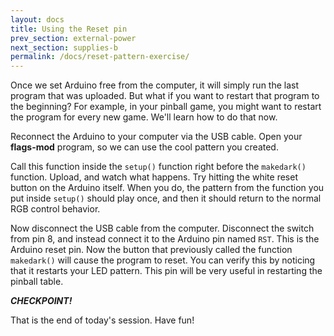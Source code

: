 ```yaml
---
layout: docs
title: Using the Reset pin
prev_section: external-power
next_section: supplies-b
permalink: /docs/reset-pattern-exercise/
---
```


Once we set Arduino free from the computer, it will simply run the last program that was uploaded. But what if you want to restart that program to the beginning? For example, in your pinball game, you might want to restart the program for every new game. We'll learn how to do that now.

Reconnect the Arduino to your computer via the USB cable. Open your **flags-mod** program, so we can use the cool pattern you created. 

Call this function inside the ```setup()``` function right before the ```makedark()``` function. Upload, and watch what happens. Try hitting the white reset button on the Arduino itself. When you do, the pattern from the function you put inside ```setup()``` should play once, and then it should return to the normal RGB control behavior.

Now disconnect the USB cable from the computer. Disconnect the switch
from pin 8, and instead connect it to the Arduino pin named ```RST```. This is the Arduino reset pin. Now the button that
previously called the function ```makedark()``` will cause the program to
reset. You can verify this by noticing that it restarts your LED pattern. This pin will be very useful in restarting the pinball table.

**_CHECKPOINT!_**

That is the end of today's session. Have fun!